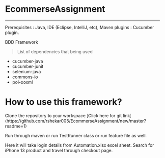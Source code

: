 # EcommerseAssignment

--------------
Prerequisites : Java, IDE (Eclipse, IntelliJ, etc), Maven
plugins : Cucumber plugin.

BDD Framework
> List of dependencies that being used 
- cucumber-java
- cucumber-junit
- selenium-java
- commons-io
- poi-ooxml



<h1 id="howframeuse">How to use this framework?</h1>
Clone the repository to your workspace.[Click here for git link](https://github.com/rshekar005/EcommerseAssignment/new/master?readme=1)

<p> Run through maven or run TestRunner class or run feature file as well. <p>

Here it will take login details from Automation.xlsx excel sheet.
Search for iPhone 13 product and travel through checkout page.
